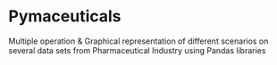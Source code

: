 # Pymaceuticals
Multiple operation  &amp; Graphical representation of different scenarios on several data sets from Pharmaceutical Industry using Pandas libraries 
